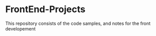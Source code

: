 # FrontEnd-Projects
This repository consists of the code samples,  and notes for the front developement 

